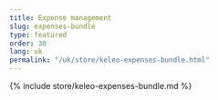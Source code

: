 ```yaml
---
title: Expense management
slug: expenses-bundle
type: featured
order: 30
lang: uk
permalink: "/uk/store/keleo-expenses-bundle.html"
---
```


{% include store/keleo-expenses-bundle.md %}
